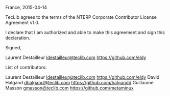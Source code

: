 France, 2015-04-14

TecLib agrees to the terms of the NTERP Corporate Contributor License Agreement v1.0.

I declare that I am authorized and able to make this agreement and sign this declaration.

Signed,

Laurent Destailleur ldestailleur@teclib.com https://github.com/eldy

List of contributors:

Laurent Destailleur ldestailleur@teclib.com https://github.com/eldy
David Halgand dhalgand@teclib.com https://github.com/halgandd
Guillaume Masson gmasson@teclib.com https://github.com/metaminux
